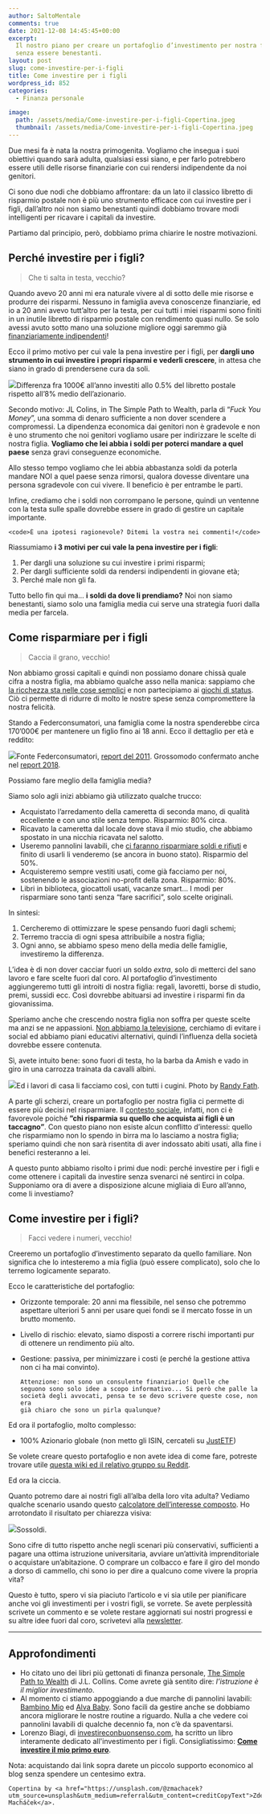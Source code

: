 ```yaml
---
author: SaltoMentale
comments: true
date: 2021-12-08 14:45:45+00:00
excerpt:
  Il nostro piano per creare un portafoglio d’investimento per nostra figlia,
  senza essere benestanti.
layout: post
slug: come-investire-per-i-figli
title: Come investire per i figli
wordpress_id: 852
categories:
  - Finanza personale

image:
  path: /assets/media/Come-investire-per-i-figli-Copertina.jpeg
  thumbnail: /assets/media/Come-investire-per-i-figli-Copertina.jpeg
---
```


Due mesi fa è nata la nostra primogenita. Vogliamo che insegua i suoi obiettivi quando sarà adulta, qualsiasi essi siano, e per farlo potrebbero essere utili delle risorse finanziarie con cui rendersi indipendente da noi genitori.

Ci sono due nodi che dobbiamo affrontare: da un lato il classico libretto di risparmio postale non è più uno strumento efficace con cui investire per i figli, dall’altro noi non siamo benestanti quindi dobbiamo trovare modi intelligenti per ricavare i capitali da investire.

Partiamo dal principio, però, dobbiamo prima chiarire le nostre motivazioni.

## Perché investire per i figli?

> Che ti salta in testa, vecchio?


Quando avevo 20 anni mi era naturale vivere al di sotto delle mie risorse e produrre dei risparmi. Nessuno in famiglia aveva conoscenze finanziarie, ed io a 20 anni avevo tutt’altro per la testa, per cui tutti i miei risparmi sono finiti in un inutile libretto di risparmio postale con rendimento quasi nullo. Se solo avessi avuto sotto mano una soluzione migliore oggi saremmo già [finanziariamente indipendenti](/indipendenza-finanziaria/)!

Ecco il primo motivo per cui vale la pena investire per i figli, per **dargli uno strumento in cui investire i propri risparmi e vederli crescere**, in attesa che siano in grado di prendersene cura da soli.

![]({{site.baseurl}}/assets/media/unknown.png)Differenza fra 1000€ all’anno investiti allo 0.5% del libretto postale rispetto all’8% medio dell’azionario.

Secondo motivo: JL Colins, in The Simple Path to Wealth, parla di “_Fuck You Money_”, una somma di denaro sufficiente a non dover scendere a compromessi. La dipendenza economica dai genitori non è gradevole e non è uno strumento che noi genitori vogliamo usare per indirizzare le scelte di nostra figlia. **Vogliamo che lei abbia i soldi per poterci mandare a quel paese** senza gravi conseguenze economiche.

Allo stesso tempo vogliamo che lei abbia abbastanza soldi da poterla mandare NOI a quel paese senza rimorsi, qualora dovesse diventare una persona sgradevole con cui vivere. Il beneficio è per entrambe le parti.

Infine, crediamo che i soldi non corrompano le persone, quindi un ventenne con la testa sulle spalle dovrebbe essere in grado di gestire un capitale importante.

    <code>È una ipotesi ragionevole? Ditemi la vostra nei commenti!</code>

Riassumiamo **i 3 motivi per cui vale la pena investire per i figli**:

1. Per dargli una soluzione su cui investire i primi risparmi;
2. Per dargli sufficiente soldi da rendersi indipendenti in giovane età;
3. Perché male non gli fa.

Tutto bello fin qui ma… **i soldi da dove li prendiamo?** Noi non siamo benestanti, siamo solo una famiglia media cui serve una strategia fuori dalla media per farcela.

## Come risparmiare per i figli

> Caccia il grano, vecchio!


Non abbiamo grossi capitali e quindi non possiamo donare chissà quale cifra a nostra figlia, ma abbiamo qualche asso nella manica: sappiamo che [la ricchezza sta nelle cose semplici](/ricchi-sfondati/) e non partecipiamo ai [giochi di status](/il-costo-dello-status/). Ciò ci permette di ridurre di molto le nostre spese senza compromettere la nostra felicità.

Stando a Federconsumatori, una famiglia come la nostra spenderebbe circa 170’000€ per mantenere un figlio fino ai 18 anni. Ecco il dettaglio per età e reddito:

![]({{site.baseurl}}/assets/media/F8B8C8F1-6887-4E43-BE0F-F9044EF86127.png)Fonte Federconsumatori, [report del 2011](https://www.federconsumatori.it/news/foto/I%20costi%20per%20crescere%20un%20figlio.pdf). Grossomodo confermato anche nel [report 2018](https://www.federconsumatori.it/news/foto/Spesa%20per%20crescere%20un%20figlio%20fino%20a%2018%20anni%202019.pdf).

Possiamo fare meglio della famiglia media?

Siamo solo agli inizi abbiamo già utilizzato qualche trucco:

- Acquistato l’arredamento della cameretta di seconda mano, di qualità eccellente e con uno stile senza tempo. Risparmio: 80% circa.
- Ricavato la cameretta dal locale dove stava il mio studio, che abbiamo spostato in una nicchia ricavata nel salotto.
- Useremo pannolini lavabili, che [ci faranno risparmiare soldi e rifiuti](https://www.lettoquotidiano.it/2021/11/24/pannolino-lavabile-risparmia-2000-euro-utilizzandolo-al-posto-dellusa-e-getta/) e finito di usarli li venderemo (se ancora in buono stato). Risparmio del 50%.
- Acquisteremo sempre vestiti usati, come già facciamo per noi, sostenendo le associazioni no-profit della zona. Risparmio: 80%.
- Libri in biblioteca, giocattoli usati, vacanze smart… I modi per risparmiare sono tanti senza “fare sacrifici”, solo scelte originali.

In sintesi:

1. Cercheremo di ottimizzare le spese pensando fuori dagli schemi;
2. Terremo traccia di ogni spesa attribuibile a nostra figlia;
3. Ogni anno, se abbiamo speso meno della media delle famiglie, investiremo la differenza.

L’idea è di non dover cacciar fuori un soldo _extra_, solo di metterci del sano lavoro e fare scelte fuori dal coro. Al portafoglio d’investimento aggiungeremo tutti gli introiti di nostra figlia: regali, lavoretti, borse di studio, premi, sussidi ecc. Così dovrebbe abituarsi ad investire i risparmi fin da giovanissima.

Speriamo anche che crescendo nostra figlia non soffra per queste scelte ma anzi se ne appassioni. [Non abbiamo la televisione](/televisione-quanto-costa-davvero/), cerchiamo di evitare i social ed abbiamo piani educativi alternativi, quindi l’influenza della società dovrebbe essere contenuta.

Sì, avete intuito bene: sono fuori di testa, ho la barba da Amish e vado in giro in una carrozza trainata da cavalli albini.

![]({{site.baseurl}}/assets/media/randy-fath-u1rq-htexOY-unsplash.jpeg)Ed i lavori di casa li facciamo così, con tutti i cugini. Photo by [Randy Fath](https://unsplash.com/@randyfath?utm_source=unsplash&utm_medium=referral&utm_content=creditCopyText).

A parte gli scherzi, creare un portafoglio per nostra figlia ci permette di essere più decisi nel risparmiare. Il [contesto sociale](/il-giusto-lo-sbagliato-ed-il-contesto-sociale/), infatti, non ci è favorevole poiché **”chi risparmia su quello che acquista ai figli è un taccagno”**. Con questo piano non esiste alcun conflitto d’interessi: quello che risparmiamo non lo spendo in birra ma lo lasciamo a nostra figlia; speriamo quindi che non sarà risentita di aver indossato abiti usati, alla fine i benefici resteranno a lei.

A questo punto abbiamo risolto i primi due nodi: perché investire per i figli e come ottenere i capitali da investire senza svenarci né sentirci in colpa. Supponiamo ora di avere a disposizione alcune migliaia di Euro all’anno, come li investiamo?

## Come investire per i figli?

> Facci vedere i numeri, vecchio!


Creeremo un portafoglio d’investimento separato da quello familiare. Non significa che lo intesteremo a mia figlia (può essere complicato), solo che lo terremo logicamente separato.

Ecco le caratteristiche del portafoglio:

- Orizzonte temporale: 20 anni ma flessibile, nel senso che potremmo aspettare ulteriori 5 anni per usare quei fondi se il mercato fosse in un brutto momento.
- Livello di rischio: elevato, siamo disposti a correre rischi importanti pur di ottenere un rendimento più alto.
- Gestione: passiva, per minimizzare i costi (e perché la gestione attiva non ci ha mai convinto).

  <code>Attenzione: non sono un consulente finanziario! Quelle che seguono sono solo idee a scopo informativo... Si però che palle la società degli avvocati, pensa te se devo scrivere queste cose, non era già chiaro che sono un pirla qualunque?</code>

Ed ora il portafoglio, molto complesso:

- 100% Azionario globale (non metto gli ISIN, cercateli su [JustETF](https://www.justetf.com/it/find-etf.html))

Se volete creare questo portafoglio e non avete idea di come fare, potreste trovare utile [questa wiki ed il relativo gruppo su Reddit](https://www.reddit.com/r/ItaliaPersonalFinance/wiki/index).

Ed ora la ciccia.

Quanto potremo dare ai nostri figli all’alba della loro vita adulta? Vediamo qualche scenario usando questo [calcolatore dell’interesse composto](https://www.bankeronwheels.com/compound-interest-calculator/). Ho arrotondato il risultato per chiarezza visiva:

![]({{site.baseurl}}/assets/media/0A9ADFB5-DCA5-433C-B1BA-91A2088CD79F.png)Sossoldi.

Sono cifre di tutto rispetto anche negli scenari più conservativi, sufficienti a pagare una ottima istruzione universitaria, avviare un’attività imprenditoriale o acquistare un’abitazione. O comprare un colbacco e fare il giro del mondo a dorso di cammello, chi sono io per dire a qualcuno come vivere la propria vita?

Questo è tutto, spero vi sia piaciuto l’articolo e vi sia utile per pianificare anche voi gli investimenti per i vostri figli, se vorrete. Se avete perplessità scrivete un commento e se volete restare aggiornati sui nostri progressi e su altre idee fuori dal coro, scrivetevi alla [newsletter](/newsletter/).

---

## Approfondimenti

- Ho citato uno dei libri più gettonati di finanza personale, [The Simple Path to Wealth](https://amzn.to/3rNNPer) di J.L. Collins. Come avrete già sentito dire: _l’istruzione è il miglior investimento_.
- Al momento ci stiamo appoggiando a due marche di pannolini lavabili: [Bambino Mio](https://amzn.to/3dieMye) ed [Alva Baby](https://amzn.to/2ZQiSui). Sono facili da gestire anche se dobbiamo ancora migliorare le nostre routine a riguardo. Nulla a che vedere coi pannolini lavabili di qualche decennio fa, non c’è da spaventarsi.
- Lorenzo Biagi, di [investireconbuonsenso.com](https://investireconbuonsenso.com/), ha scritto un libro interamente dedicato all'investimento per i figli. Consigliatissimo: [**Come investire il mio primo euro**](https://amzn.to/3YpxUk6).

Nota: acquistando dai link sopra darete un piccolo supporto economico al blog senza spendere un centesimo extra.

    Copertina by <a href="https://unsplash.com/@zmachacek?utm_source=unsplash&utm_medium=referral&utm_content=creditCopyText">Zdeněk Macháček</a>.
